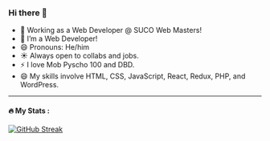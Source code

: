 ### Hi there 👋

<!--
**HenryDelGlitch/HenryDelGlitch** is a ✨ _special_ ✨ repository because its `README.md` (this file) appears on your GitHub profile.

Here are some ideas to get you started:

-->

- 🔭 Working as a Web Developer @ SUCO Web Masters!
- 🌱 I’m a Web Developer!
- 😄 Pronouns: He/him 
- :sunny: Always open to collabs and jobs.
- :zap: I love Mob Pyscho 100 and DBD.
- :smile: My skills involve HTML, CSS, JavaScript, React, Redux, PHP, and WordPress.

<hr />

#### 🔥 My Stats :

[![GitHub Streak](https://streak-stats.demolab.com/?user=HenryDelGlitch)](https://git.io/streak-stats)
